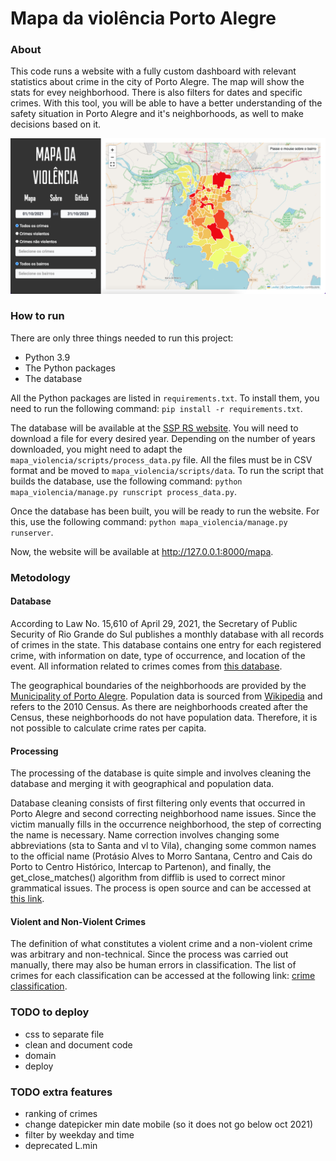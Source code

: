 # Mapa da violência Porto Alegre

### About
This code runs a website with a fully custom dashboard with relevant statistics about crime in the city of Porto Alegre. The map will show the stats for evey neighborhood. There is also filters for dates and specific crimes. With this tool, you will be able to have a better understanding of the safety situation in Porto Alegre and it's neighborhoods, as well to make decisions based on it.

![Website](https://github.com/vdresch/mapa_violencia_django/blob/main/map_example.png)

### How to run
There are only three things needed to run this project:

- Python 3.9
- The Python packages
- The database

All the Python packages are listed in `requirements.txt`. To install them, you need to run the following command: `pip install -r requirements.txt`.

The database will be available at the [SSP RS website](https://ssp.rs.gov.br/dados-abertos). You will need to download a file for every desired year. Depending on the number of years downloaded, you might need to adapt the `mapa_violencia/scripts/process_data.py` file. All the files must be in CSV format and be moved to `mapa_violencia/scripts/data`. To run the script that builds the database, use the following command: `python mapa_violencia/manage.py runscript process_data.py`.

Once the database has been built, you will be ready to run the website. For this, use the following command: `python mapa_violencia/manage.py runserver`.

Now, the website will be available at http://127.0.0.1:8000/mapa.

### Metodology

#### Database
According to Law No. 15,610 of April 29, 2021, the Secretary of Public Security of Rio Grande do Sul publishes a monthly database with all records of crimes in the state. This database contains one entry for each registered crime, with information on date, type of occurrence, and location of the event. All information related to crimes comes from [this database](https://ssp.rs.gov.br/dados-abertos).

The geographical boundaries of the neighborhoods are provided by the [Municipality of Porto Alegre](http://observapoa.com.br/default.php?reg=259&p_secao=46). Population data is sourced from [Wikipedia](https://pt.wikipedia.org/wiki/Lista_de_bairros_de_Porto_Alegre) and refers to the 2010 Census. As there are neighborhoods created after the Census, these neighborhoods do not have population data. Therefore, it is not possible to calculate crime rates per capita.

#### Processing
The processing of the database is quite simple and involves cleaning the database and merging it with geographical and population data.

Database cleaning consists of first filtering only events that occurred in Porto Alegre and second correcting neighborhood name issues. Since the victim manually fills in the occurrence neighborhood, the step of correcting the name is necessary. Name correction involves changing some abbreviations (sta to Santa and vl to Vila), changing some common names to the official name (Protásio Alves to Morro Santana, Centro and Cais do Porto to Centro Histórico, Intercap to Partenon), and finally, the get_close_matches() algorithm from difflib is used to correct minor grammatical issues. The process is open source and can be accessed at [this link](https://github.com/vdresch/mapa_violencia_django/blob/main/mapa_violencia/scripts/process_data.py).

#### Violent and Non-Violent Crimes
The definition of what constitutes a violent crime and a non-violent crime was arbitrary and non-technical. Since the process was carried out manually, there may also be human errors in classification. The list of crimes for each classification can be accessed at the following link: [crime classification](https://github.com/vdresch/mapa_violencia_django/blob/main/mapa_violencia/mapa/crimes_list.py).

### TODO to deploy
- css to separate file
- clean and document code
- domain
- deploy

### TODO extra features
- ranking of crimes
- change datepicker min date mobile (so it does not go below oct 2021)
- filter by weekday and time
- deprecated L.min